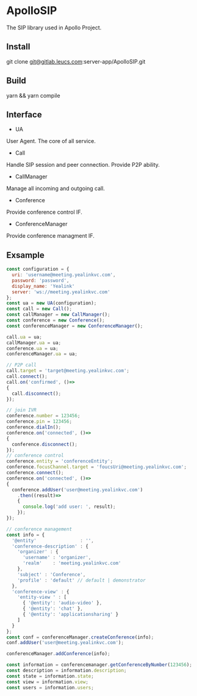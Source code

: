 # ApolloSIP

The SIP library used in Apollo Project.

## Install

  git clone git@gitlab.leucs.com:server-app/ApolloSIP.git

## Build

  yarn && yarn compile

## Interface

* UA

User Agent. The core of all service.

* Call

Handle SIP session and peer connection.
Provide P2P ability.

* CallManager

Manage all incoming and outgoing call.

* Conference

Provide conference control IF.

* ConferenceManager

Provide conference managment IF.

## Exsample

```js
const configuration = {
  uri: 'username@meeting.yealinkvc.com',
  password: 'password',
  display_name: 'Yealink'
  server: 'ws://meeting.yealinkvc.com'
};
const ua = new UA(configuration);
const call = new Call();
const callManager = new CallManager();
const conference = new Conference();
const conferenceManager = new ConferenceManager();

call.ua = ua;
callManager.ua = ua;
conference.ua = ua;
conferenceManager.ua = ua;

// P2P call
call.target = 'target@meeting.yealinkvc.com';
call.connect();
call.on('confirmed', ()=>
{
  call.disconnect();
});

// join IVR
conference.number = 123456;
conference.pin = 123456;
conference.dialIn();
conference.on('connected', ()=>
{
  conference.disconnect();
});
// conference control
conference.entity = 'conferenceEntity';
conference.focusChannel.target = 'foucsUri@meeting.yealinkvc.com';
conference.connect();
conference.on('connected', ()=>
{
  conference.addUser('user@meeting.yealinkvc.com')
    .then((result)=>
    {
      console.log('add user: ', result);
    });
});

// conference management
const info = {
  '@entity'                : '',
  'conference-description' : {
    'organizer' : {
      'username' : 'organizer',
      'realm'    : 'meeting.yealinkvc.com'
    },
    'subject' : 'Conference',
    'profile' : 'default' // default | demonstrator
  },
  'conference-view' : {
    'entity-view ' : [
      { '@entity': 'audio-video' },
      { '@entity': 'chat' },
      { '@entity': 'applicationsharing' }
    ]
  }
};
const conf = conferenceManager.createConference(info);
conf.addUser('user@meeting.yealinkvc.com');

conferenceManager.addConference(info);

const information = conferencemanager.getConferenceByNumber(123456);
const description = information.description;
const state = information.state;
const view = information.view;
const users = information.users;
```